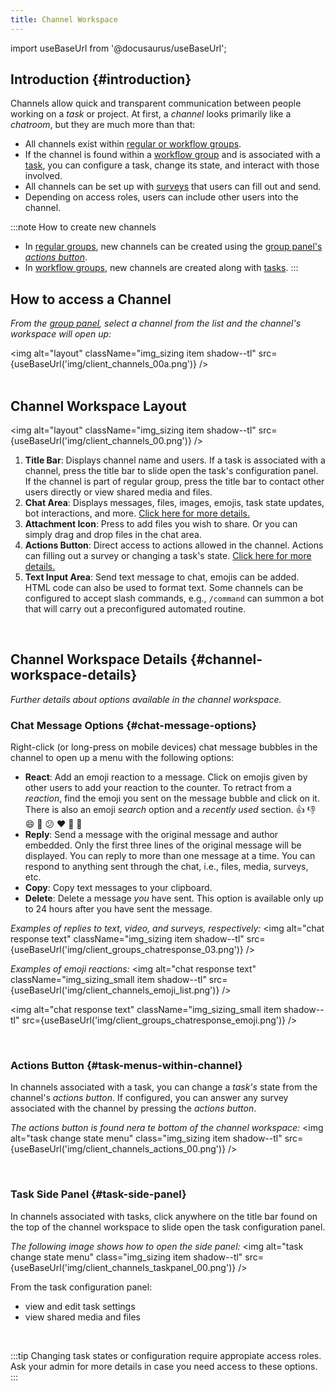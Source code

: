 ```yaml
---
title: Channel Workspace
---
```


import useBaseUrl from '@docusaurus/useBaseUrl'; 

## Introduction {#introduction}
Channels allow quick and transparent communication between people working on a _task_ or project. At first, a _channel_ looks primarily like a *chatroom*, but they are much more than that:

- All channels exist within [regular or workflow groups](/docs/documentation/client/taskview).
- If the channel is found within a [workflow group](/docs/documentation/client/groups#workflow-groups) and is associated with a [task](/docs/documentation/client/taskview), you can configure a task, change its state, and interact with those involved.
- All channels can be set up with [surveys](/docs/documentation/client/surveys) that users can fill out and send.
- Depending on access roles, users can include other users into the channel.

:::note How to create new channels
- In [regular groups](/docs/documentation/client/groups#regular-groups), new channels can be created using the [group panel's](/docs/documentation/client/groups#group-panel) [_actions button_](/docs/documentation/client/actions_button).
- In [workflow groups](/docs/documentation/client/groups#workflow-groups), new channels are created along with [tasks](/docs/documentation/client/taskview).
:::

## How to access a Channel
_From the [group panel](/docs/documentation/client/groups#group-panel), select a channel from the list and the channel's workspace will open up:_

<img alt="layout" className="img_sizing item shadow--tl" src={useBaseUrl('img/client_channels_00a.png')} />
<br/>
<br/>

<div className="alert alert--secondary">

## Channel Workspace Layout

<img alt="layout" className="img_sizing item shadow--tl" src={useBaseUrl('img/client_channels_00.png')} />
<br/>

1. **Title Bar**: Displays channel name and users. If a task is associated with a channel, press the title bar to slide open the task's configuration panel. If the channel is part of regular group, press the title bar to contact other users directly or view shared media and files.
2. **Chat Area**: Displays messages, files, images, emojis, task state updates, bot interactions, and more. [Click here for more details.](#chat-message-options)
3. **Attachment Icon**: Press to add files you wish to share. Or you can simply drag and drop files in the chat area.
4. **Actions Button**: Direct access to actions allowed in the channel. Actions can filling out a survey or changing a task's state. [Click here for more details.](#task-menus-within-channel)
5. **Text Input Area**: Send text message to chat, emojis can be added. HTML code can also be used to format text. Some channels can be configured to accept slash commands, e.g., `/command` can summon a bot that will carry out a preconfigured automated routine.

</div>
<br/>

## Channel Workspace Details {#channel-workspace-details}
_Further details about options available in the channel workspace._

<div className="alert alert--secondary">

### Chat Message Options {#chat-message-options}

Right-click (or long-press on mobile devices) chat message bubbles in the channel to open up a menu with the following options:
- **React**: Add an emoji reaction to a message. Click on emojis given by other users to add your reaction to the counter. To retract from a _reaction_, find the emoji you sent on the message bubble and click on it. There is also an emoji _search_ option and a _recently used_ section. 👍 👎 😄 🎉 😕 ❤️ 🚀 👀
- **Reply**: Send a message with the original message and author embedded. Only the first three lines of the original message will be displayed. You can reply to more than one message at a time. You can respond to anything sent through the chat, i.e., files, media, surveys, etc.
- **Copy**: Copy text messages to your clipboard.
- **Delete**: Delete a message _you_ have sent. This option is available only up to 24 hours after you have sent the message.

_Examples of replies to text, video, and surveys, respectively:_
<img alt="chat response text" className="img_sizing item shadow--tl" src={useBaseUrl('img/client_groups_chatresponse_03.png')} />
<br/>

_Examples of emoji reactions:_
<img alt="chat response text" className="img_sizing_small item shadow--tl" src={useBaseUrl('img/client_channels_emoji_list.png')} />
<br/>

<img alt="chat response text" className="img_sizing_small item shadow--tl" src={useBaseUrl('img/client_groups_chatresponse_emoji.png')} />
<br/>

</div>
<br/>

<div className="alert alert--secondary">

### Actions Button {#task-menus-within-channel}
In channels associated with a task, you can change a _task's_ state from the channel's _actions button_.
If configured, you can answer any survey associated with the channel by pressing the _actions button_.

_The actions button is found nera te bottom of the channel workspace:_
<img alt="task change state menu" class="img_sizing item shadow--tl" src={useBaseUrl('img/client_channels_actions_00.png')} />
<br/>

</div>
<br/>

<div className="alert alert--secondary">

### Task Side Panel {#task-side-panel}
In channels associated with tasks, click anywhere on the title bar found on the top of the channel workspace to slide open the task configuration panel.

_The following image shows how to open the side panel:_
<img alt="task change state menu" class="img_sizing item shadow--tl" src={useBaseUrl('img/client_channels_taskpanel_00.png')} />
<br/>

From the task configuration panel: 
- view and edit task settings
- view shared media and files 

</div>
<br/>

:::tip
Changing task states or configuration require appropiate access roles. Ask your admin for more details in case you need access to these options.
:::

